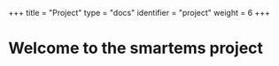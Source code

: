 +++
title = "Project"
type = "docs"
identifier = "project"
weight = 6
+++

# Welcome to the smartems project

